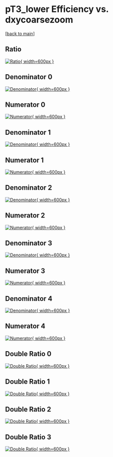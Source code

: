 # pT3_lower Efficiency vs. dxycoarsezoom

[[back to main](./)]



## Ratio

[![Ratio](../mtv/var/pT3_lower_loweta_211_1_eff_dxycoarsezoom.png){ width=600px }](../mtv/var/pT3_lower_loweta_211_1_eff_dxycoarsezoom.pdf)

## Denominator 0

[![Denominator](../mtv/den/pT3_lower_loweta_211_1_eff_dxycoarsezoom_den0.png){ width=600px }](../mtv/den/pT3_lower_loweta_211_1_eff_dxycoarsezoom_den0.pdf)

## Numerator 0

[![Numerator](../mtv/num/pT3_lower_loweta_211_1_eff_dxycoarsezoom_num0.png){ width=600px }](../mtv/num/pT3_lower_loweta_211_1_eff_dxycoarsezoom_num0.pdf)

## Denominator 1

[![Denominator](../mtv/den/pT3_lower_loweta_211_1_eff_dxycoarsezoom_den1.png){ width=600px }](../mtv/den/pT3_lower_loweta_211_1_eff_dxycoarsezoom_den1.pdf)

## Numerator 1

[![Numerator](../mtv/num/pT3_lower_loweta_211_1_eff_dxycoarsezoom_num1.png){ width=600px }](../mtv/num/pT3_lower_loweta_211_1_eff_dxycoarsezoom_num1.pdf)

## Denominator 2

[![Denominator](../mtv/den/pT3_lower_loweta_211_1_eff_dxycoarsezoom_den2.png){ width=600px }](../mtv/den/pT3_lower_loweta_211_1_eff_dxycoarsezoom_den2.pdf)

## Numerator 2

[![Numerator](../mtv/num/pT3_lower_loweta_211_1_eff_dxycoarsezoom_num2.png){ width=600px }](../mtv/num/pT3_lower_loweta_211_1_eff_dxycoarsezoom_num2.pdf)

## Denominator 3

[![Denominator](../mtv/den/pT3_lower_loweta_211_1_eff_dxycoarsezoom_den3.png){ width=600px }](../mtv/den/pT3_lower_loweta_211_1_eff_dxycoarsezoom_den3.pdf)

## Numerator 3

[![Numerator](../mtv/num/pT3_lower_loweta_211_1_eff_dxycoarsezoom_num3.png){ width=600px }](../mtv/num/pT3_lower_loweta_211_1_eff_dxycoarsezoom_num3.pdf)

## Denominator 4

[![Denominator](../mtv/den/pT3_lower_loweta_211_1_eff_dxycoarsezoom_den4.png){ width=600px }](../mtv/den/pT3_lower_loweta_211_1_eff_dxycoarsezoom_den4.pdf)

## Numerator 4

[![Numerator](../mtv/num/pT3_lower_loweta_211_1_eff_dxycoarsezoom_num4.png){ width=600px }](../mtv/num/pT3_lower_loweta_211_1_eff_dxycoarsezoom_num4.pdf)

## Double Ratio 0

[![Double Ratio](../mtv/ratio/pT3_lower_loweta_211_1_eff_dxycoarsezoom_ratio0.png){ width=600px }](../mtv/ratio/pT3_lower_loweta_211_1_eff_dxycoarsezoom_ratio0.pdf)

## Double Ratio 1

[![Double Ratio](../mtv/ratio/pT3_lower_loweta_211_1_eff_dxycoarsezoom_ratio1.png){ width=600px }](../mtv/ratio/pT3_lower_loweta_211_1_eff_dxycoarsezoom_ratio1.pdf)

## Double Ratio 2

[![Double Ratio](../mtv/ratio/pT3_lower_loweta_211_1_eff_dxycoarsezoom_ratio2.png){ width=600px }](../mtv/ratio/pT3_lower_loweta_211_1_eff_dxycoarsezoom_ratio2.pdf)

## Double Ratio 3

[![Double Ratio](../mtv/ratio/pT3_lower_loweta_211_1_eff_dxycoarsezoom_ratio3.png){ width=600px }](../mtv/ratio/pT3_lower_loweta_211_1_eff_dxycoarsezoom_ratio3.pdf)

